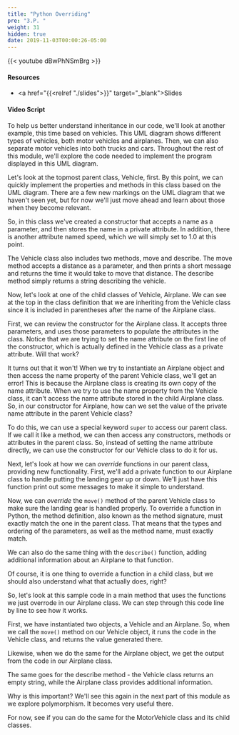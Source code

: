```yaml
---
title: "Python Overriding"
pre: "3.P. "
weight: 31
hidden: true
date: 2019-11-03T00:00:26-05:00
---
```


{{< youtube dBwPhNSmBrg >}}

#### Resources

* <a href="{{<relref "./slides">}}" target="_blank">Slides</a>

#### Video Script

To help us better understand inheritance in our code, we'll look at another example, this time based on vehicles. This UML diagram shows different types of vehicles, both motor vehicles and airplanes. Then, we can also separate motor vehicles into both trucks and cars. Throughout the rest of this module, we'll explore the code needed to implement the program displayed in this UML diagram.

Let's look at the topmost parent class, Vehicle, first. By this point, we can quickly implement the properties and methods in this class based on the UML diagram. There are a few new markings on the UML diagram that we haven't seen yet, but for now we'll just move ahead and learn about those when they become relevant.

So, in this class we've created a constructor that accepts a name as a parameter, and then stores the name in a private attribute. In addition, there is another attribute named speed, which we will simply set to 1.0 at this point.

The Vehicle class also includes two methods, move and describe. The move method accepts a distance as a parameter, and then prints a short message and returns the time it would take to move that distance. The describe method simply returns a string describing the vehicle.

Now, let's look at one of the child classes of Vehicle, Airplane. We can see at the top in the class definition that we are inheriting from the Vehicle class since it is included in parentheses after the name of the Airplane class.

First, we can review the constructor for the Airplane class. It accepts three parameters, and uses those parameters to populate the attributes in the class. Notice that we are trying to set the name attribute on the first line of the constructor, which is actually defined in the Vehicle class as a private attribute. Will that work?

It turns out that it won't! When we try to instantiate an Airplane object and then access the name property of the parent Vehicle class, we'll get an error! This is because the Airplane class is creating its own copy of the name attribute. When we try to use the name property from the Vehicle class, it can't access the name attribute stored in the child Airplane class. So, in our constructor for Airplane, how can we set the value of the private name attribute in the parent Vehicle class?

To do this, we can use a special keyword `super` to access our parent class. If we call it like a method, we can then access any constructors, methods or attributes in the parent class. So, instead of setting the name attribute directly, we can use the constructor for our Vehicle class to do it for us.

Next, let's look at how we can _override_ functions in our parent class, providing new functionality. First, we'll add a private function to our Airplane class to handle putting the landing gear up or down. We'll just have this function print out some messages to make it simple to understand.

Now, we can _override_ the `move()` method of the parent Vehicle class to make sure the landing gear is handled properly. To override a function in Python, the method definition, also known as the method signature, must exactly match the one in the parent class. That means that the types and ordering of the parameters, as well as the method name, must exactly match.

We can also do the same thing with the `describe()` function, adding additional information about an Airplane to that function.

Of course, it is one thing to override a function in a child class, but we should also understand what that actually does, right?

So, let's look at this sample code in a main method that uses the functions we just overrode in our Airplane class. We can step through this code line by line to see how it works.

First, we have instantiated two objects, a Vehicle and an Airplane. So, when we call the `move()` method on our Vehicle object, it runs the code in the Vehicle class, and returns the value generated there.

Likewise, when we do the same for the Airplane object, we get the output from the code in our Airplane class.

The same goes for the describe method - the Vehicle class returns an empty string, while the Airplane class provides additional information.

Why is this important? We'll see this again in the next part of this module as we explore polymorphism. It becomes very useful there.

For now, see if you can do the same for the MotorVehicle class and its child classes.
